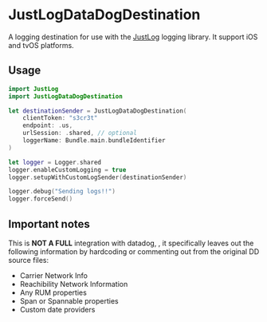 # JustLogDataDogDestination

A logging destination for use with the [JustLog](https://github.com/justeat/JustLog) logging library. It support iOS and tvOS 
platforms.

## Usage

```swift
import JustLog
import JustLogDataDogDestination

let destinationSender = JustLogDataDogDestination(
    clientToken: "s3cr3t"
    endpoint: .us,
    urlSession: .shared, // optional
    loggerName: Bundle.main.bundleIdentifier 
)

let logger = Logger.shared
logger.enableCustomLogging = true
logger.setupWithCustomLogSender(destinationSender)

logger.debug("Sending logs!!")
logger.forceSend()
```

## Important notes

This is **NOT A FULL** integration with datadog, , it specifically leaves out the following information by hardcoding or 
commenting out from the original DD source files:

  * Carrier Network Info
  * Reachibility Network Information
  * Any RUM properties
  * Span or Spannable properties
  * Custom date providers

